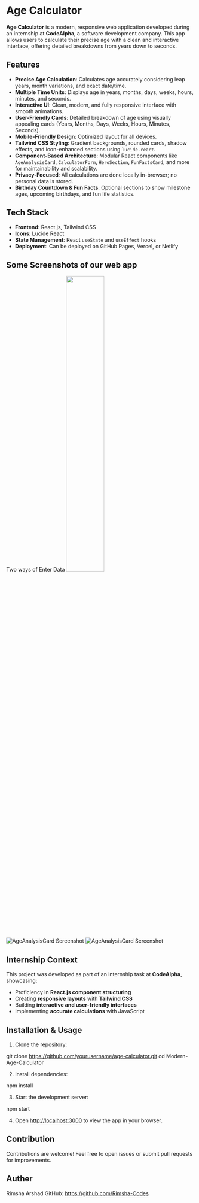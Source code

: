 # Age Calculator

**Age Calculator** is a modern, responsive web application developed during an internship at **CodeAlpha**, a software development company. This app allows users to calculate their precise age with a clean and interactive interface, offering detailed breakdowns from years down to seconds.

## Features

- **Precise Age Calculation**: Calculates age accurately considering leap years, month variations, and exact date/time.
- **Multiple Time Units**: Displays age in years, months, days, weeks, hours, minutes, and seconds.
- **Interactive UI**: Clean, modern, and fully responsive interface with smooth animations.
- **User-Friendly Cards**: Detailed breakdown of age using visually appealing cards (Years, Months, Days, Weeks, Hours, Minutes, Seconds).
- **Mobile-Friendly Design**: Optimized layout for all devices.
- **Tailwind CSS Styling**: Gradient backgrounds, rounded cards, shadow effects, and icon-enhanced sections using `lucide-react`.
- **Component-Based Architecture**: Modular React components like `AgeAnalysisCard`, `CalculatorForm`, `HeroSection`, `FunFactsCard`, and more for maintainability and scalability.
- **Privacy-Focused**: All calculations are done locally in-browser; no personal data is stored.
- **Birthday Countdown & Fun Facts**: Optional sections to show milestone ages, upcoming birthdays, and fun life statistics.

## Tech Stack

- **Frontend**: React.js, Tailwind CSS
- **Icons**: Lucide React
- **State Management**: React `useState` and `useEffect` hooks
- **Deployment**: Can be deployed on GitHub Pages, Vercel, or Netlify

## Some Screenshots of our web app

Two ways of Enter Data
<img src="./assets/Two-methods.png" width="45%">

![AgeAnalysisCard Screenshot](./assets/AgeAnalysis.PNG)
![AgeAnalysisCard Screenshot](./assets/AgeAnalsis2.PNG)

## Internship Context

This project was developed as part of an internship task at **CodeAlpha**, showcasing:

- Proficiency in **React.js component structuring**
- Creating **responsive layouts** with **Tailwind CSS**
- Building **interactive and user-friendly interfaces**
- Implementing **accurate calculations** with JavaScript

## Installation & Usage

1. Clone the repository:

git clone https://github.com/yourusername/age-calculator.git
cd Modern-Age-Calculator

2. Install dependencies:

npm install

3. Start the development server:

npm start

4. Open [http://localhost:3000](http://localhost:3000) to view the app in your browser.

## Contribution

Contributions are welcome! Feel free to open issues or submit pull requests for improvements.

## Auther

Rimsha Arshad
GitHub: https://github.com/Rimsha-Codes
